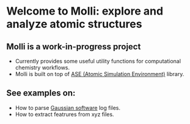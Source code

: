 # Welcome to Molli: explore and analyze atomic structures

## Molli is a work-in-progress project
* Currently provides some useful utility functions for computational chemistry workflows.
* Molli is built on top of [ASE (Atomic Simulation Environment)](https://wiki.fysik.dtu.dk/ase/index.html) library.

## See examples on:
* How to parse [Gaussian software](https://gaussian.com/opt/) log files.
* How to extract featrures from xyz files.